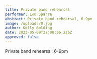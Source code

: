 ```yaml
---
title: Private band rehearsal
performer: Lou Sparre
abstract: Private band rehearsal, 6-9pm
image: /uploads/0.jpg
author: Kelly Bolding
date: 2023-05-09T22:00:36.225Z
approved: false
---
```

Private band rehearsal, 6-9pm